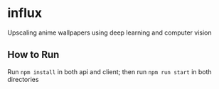 # influx
Upscaling anime wallpapers using deep learning and computer vision

## How to Run
Run `npm install` in both api and client; then run `npm run start` in both directories
